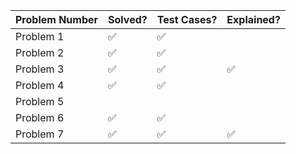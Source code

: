 | Problem Number | Solved? | Test Cases? | Explained? |
| -------------- | ------- | ----------- | ---------- |
| Problem 1      | ✅       | ✅           |            |
| Problem 2      | ✅       | ✅           |            |
| Problem 3      | ✅       | ✅          |     ✅       |
| Problem 4      | ✅       |   ✅         |            |
| Problem 5      |         |             |            |
| Problem 6      | ✅       | ✅           |            |
| Problem 7      |   ✅       |       ✅      |     ✅       |

